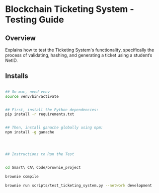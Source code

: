 # Blockchain Ticketing System - Testing Guide

## Overview

Explains how to test the Ticketing System's functionality, specifically the process of validating, hashing, and generating a ticket using a student’s NetID.

## Installs



```bash

## On mac, need venv
source venv/bin/activate


## First, install the Python dependencies:
pip install -r requirements.txt


## Then, install ganache globally using npm:
npm install -g ganache




## Instructions to Run the Test


cd Smart\ CA\ Code/brownie_project

brownie compile

brownie run scripts/test_ticketing_system.py --network development




